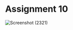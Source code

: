 # Assignment 10

![Screenshot (2321)](https://user-images.githubusercontent.com/39644383/143677749-6ebcd467-553a-44d7-b51a-bab4f3657da5.png)
